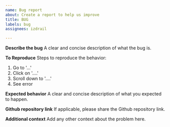 ```yaml
---
name: Bug report
about: Create a report to help us improve
title: BUG
labels: bug
assignees: izdrail

---
```


**Describe the bug**
A clear and concise description of what the bug is.

**To Reproduce**
Steps to reproduce the behavior:
1. Go to '...'
2. Click on '....'
3. Scroll down to '....'
4. See error

**Expected behavior**
A clear and concise description of what you expected to happen.

**Github repository link**
If applicable, please share the Github repository link.

**Additional context**
Add any other context about the problem here.
